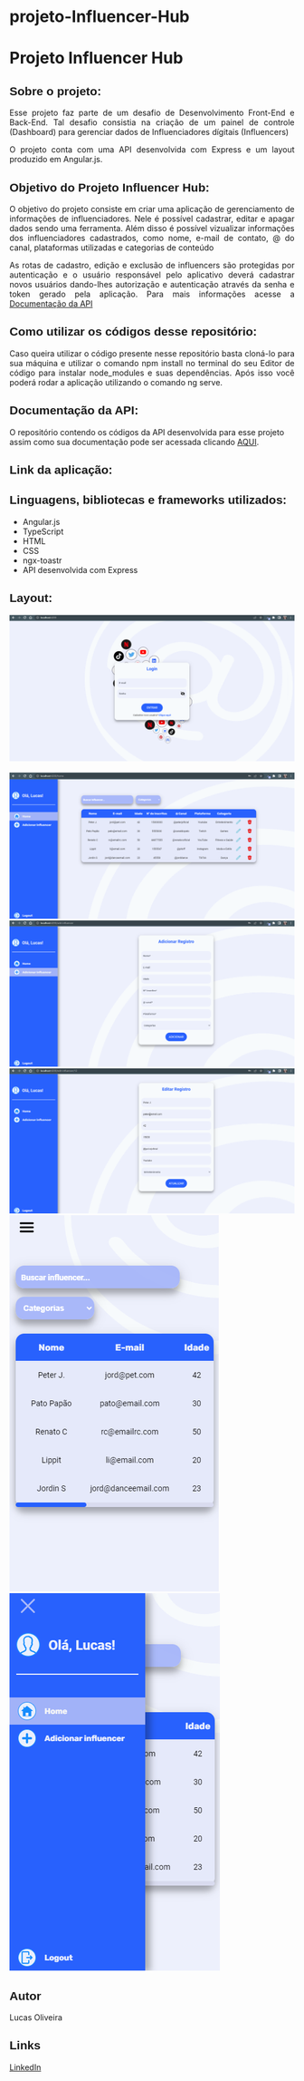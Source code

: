 # projeto-Influencer-Hub

<h1>Projeto Influencer Hub</h1>

<h2 style="font-family: sans-serif;">Sobre o projeto:</h2>

<p style="text-align: justify;">
  Esse projeto faz parte de um desafio de Desenvolvimento Front-End e Back-End. Tal desafio consistia na criação de um painel de controle (Dashboard) para gerenciar dados de Influenciadores dígitais (Influencers)
</p>

<p style="text-align: justify;">
O projeto conta com uma API desenvolvida com Express e um layout produzido em Angular.js.
</p>

<h2 style="font-family: sans-serif;">Objetivo do Projeto Influencer Hub:</h2>

<p style="text-align: justify;">
O objetivo do projeto consiste em criar uma aplicação de gerenciamento de informações de influenciadores. Nele é possível cadastrar, editar e apagar dados sendo uma ferramenta. Além disso é possível vizualizar informações dos influenciadores cadastrados, como nome, e-mail de contato, @ do canal, plataformas utilizadas  e categorias de conteúdo
</p>

<p style="text-align: justify;">
As rotas de cadastro, edição e exclusão de influencers são protegidas por autenticação e o usuário responsável pelo aplicativo deverá cadastrar novos usuários dando-lhes autorização e autenticação através da senha e token gerado pela aplicação. Para mais informações acesse a <a href="https://github.com/LucasOliveria/Api-Projeto-Influencer-Hub" target="_blank">Documentação da API</a> 
</p>

<h2 style="font-family: sans-serif;">Como utilizar os códigos desse repositório:</h2>

<p style="text-align: justify;">
    Caso queira utilizar o código presente nesse repositório basta cloná-lo para sua máquina e utilizar o comando npm install no terminal do seu Editor de código para instalar node_modules e suas dependências. Após isso você poderá rodar a aplicação utilizando o comando ng serve.
</p>

<h2 style="font-family: sans-serif;">Documentação da API:</h2>

O repositório contendo os códigos da API desenvolvida para esse projeto assim como sua documentação pode ser acessada clicando <a href="https://github.com/LucasOliveria/Api-Projeto-Influencer-Hub" target="_blank">AQUI</a>.

<h2 style="font-family: sans-serif;">Link da aplicação:</h2>

<h2 style="font-family: sans-serif;">Linguagens, bibliotecas e frameworks utilizados:</h2>


<ul>
    <li>Angular.js</li>
    <li>TypeScript</li>
    <li>HTML</li>
    <li>CSS</li>
    <li>ngx-toastr</li>
    <li>API desenvolvida com Express</li>
</ul>

<h2 style="font-family: sans-serif;">Layout:</h2>

<img src="./src/images/login.png" alt="">
<br/>
<img src="./src/images/Cadastro-de-usuário.png" alt="">
<br/>
<img src="./src/images/Home.png" alt="">
<br/>
<img src="./src/images/Cadastro-de-influencer.png" alt="">
<br/>
<img src="./src/images/Editar-influencer.png" alt="">
<br/>
<img src="./src/images/Layout-mobile.png" alt="">
<br/>
<img src="./src/images/Layout-mobile-2.png" alt="">
<br/>

<h2 style="font-family: sans-serif;">Autor</h2>

<p>Lucas Oliveira</p>

<h2 style="font-family: sans-serif;">Links</h2>

<a href="http://www.linkedin.com/in/lucas-de-oliveira-5b8a5532" target="_blank">LinkedIn</a>
<br>